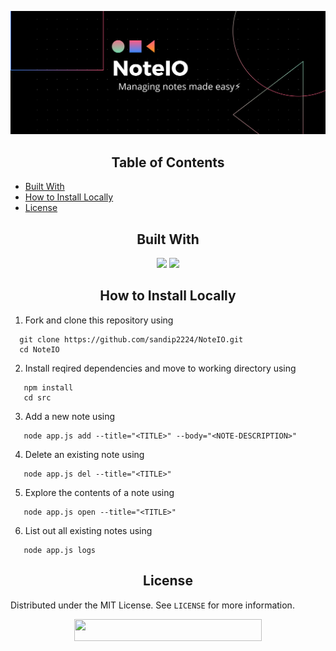 <p align="center">
   <img src="img/banner.png" alt="Logo"/>
</p>
<!-- TABLE OF CONTENTS -->
<h2 align="center">Table of Contents</h2>

- [Built With](#built-with)
- [How to Install Locally](#how-to-install-locally)
- [License](#license)

<!-- BUILT WITH -->  

<h2 align="center">Built With</h2>  

<p align="center">
   <img src="https://img.shields.io/badge/javascript%20-%23323330.svg?&style=for-the-badge&logo=javascript&logoColor=%23F7DF1E"/>
   <img src="https://img.shields.io/badge/nodejs%20-%23E34F26.svg?&style=for-the-badge&logo=html5&logoColor=white"/>
</p>  

<!-- INSTALLATION -->
<h2 align="center">How to Install Locally</h2>

1. Fork and clone this repository using  

```
  git clone https://github.com/sandip2224/NoteIO.git
  cd NoteIO
```  

2. Install reqired dependencies and move to working directory using

```
   npm install
   cd src
```

3. Add a new note using

```
   node app.js add --title="<TITLE>" --body="<NOTE-DESCRIPTION>"
```

4. Delete an existing note using

```
   node app.js del --title="<TITLE>"
```

5. Explore the contents of a note using

```
   node app.js open --title="<TITLE>"
```

6. List out all existing notes using

```
   node app.js logs
```

<!-- LICENSE -->  

<h2 align="center">License</h2>

Distributed under the MIT License. See `LICENSE` for more information.  

 <div align="center">
  <img src="https://img.shields.io/badge/Please%20star%20if%20you%20like%20it-yellow?logo=Southwest%20Airlines&style=for-the-badge" width="300" height="35"/>
 </div>
